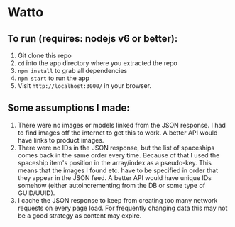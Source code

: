# Watto

## To run (requires: nodejs v6 or better):

1. Git clone this repo
2. `cd` into the app directory where you extracted the repo
3. `npm install` to grab all dependencies
4. `npm start` to run the app
5. Visit `http://localhost:3000/` in your browser.

## Some assumptions I made:

1. There were no images or models linked from the JSON response. I had to find images off the internet to get this to work. A better API would have links to product images.
2. There were no IDs in the JSON response, but the list of spaceships comes back in the same order every time. Because of that I used the spaceship item's position in the array/index as a pseudo-key. This means that the images I found etc. have to be specified in order that they appear in the JSON feed. A better API would have unique IDs somehow (either autoincrementing from the DB or some type of GUID/UUID).
3. I cache the JSON response to keep from creating too many network requests on every page load. For frequently changing data this may not be a good strategy as content may expire.